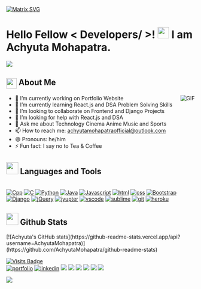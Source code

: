 [![Matrix SVG](https://raw.githubusercontent.com/rodrigograca31/rodrigograca31/master/matrix.svg)](https://www.linkedin.com/in/achyuta-kumar-mohapatra-54894a21a/) 
<h1> Hello Fellow < Developers/ >! <img src = "https://raw.githubusercontent.com/MartinHeinz/MartinHeinz/master/wave.gif" width = 30px> I am Achyuta Mohapatra.</h1>
<p align='center'>
</p>
<p>
  <a href="https://github.com/DenverCoder1/readme-typing-svg"><img src="https://readme-typing-svg.herokuapp.com?&font=IBM+Plex+Sans&color=abcdef&size=20&lines=Welcome+to+my+GitHub+Profile!;I'm+an+IT+Under+Graduate+from+India;I'm+a+CPP+and+Python+Programmer;I'm+Web+Developer+and+Designer" /></a>
</p>
<h2><img src="https://emojis.slackmojis.com/emojis/images/1579216111/7550/pikachu_wave.gif?1579216111" align="center"
                width="28" />     About Me </h2>
<img align="right" alt="GIF" src="https://media.giphy.com/media/MC6eSuC3yypCU/giphy.gif" />

- 🔭 I’m currently working on Portfolio Website
- 🌱 I’m currently learning React.js and DSA Problem Solving Skills
- 👯 I’m looking to collaborate on Frontend and Django Projects
- 🤔 I’m looking for help with React.js and DSA
- 💬 Ask me about Technology Cinema Anime Music and Sports
- 📫 How to reach me: achyutamohapatraofficial@outlook.com
- 😄 Pronouns: he/him
- ⚡ Fun fact: I say no to Tea & Coffee

<h2> <img src = "https://media2.giphy.com/media/QssGEmpkyEOhBCb7e1/giphy.gif?cid=ecf05e47a0n3gi1bfqntqmob8g9aid1oyj2wr3ds3mg700bl&rid=giphy.gif" width = 32px> Languages and Tools </h2>
<br>  
<a href="#" target="_blank"><img alt="Cpp" src="https://img.shields.io/badge/C%2B%2B-00599C?style=for-the-badge&logo=c%2B%2B&logoColor=white"></a>
<a href="#" target="_blank"><img alt="C" src="https://img.shields.io/badge/C-00599C?style=for-the-badge&logo=c&logoColor=white"></a>
<a href="#" target="_blank"><img alt="Python" src="https://img.shields.io/badge/Python-3776AB?style=for-the-badge&logo=python&logoColor=white"></a>
<a href="#" target="_blank"> <img alt="Java" src="https://img.shields.io/badge/Java-ED8B00?style=for-the-badge&logo=java&logoColor=white"></a>
<a href="#" target="_blank"><img alt="Javascript" src="https://img.shields.io/badge/JavaScript-323330?style=for-the-badge&logo=javascript&logoColor=F7DF1E"></a>
<a href="#" target="_blank"><img alt="html" src="https://img.shields.io/badge/HTML5-E34F26?style=for-the-badge&logo=html5&logoColor=white"></a>
<a href="#" target="_blank"><img alt="css" src="https://img.shields.io/badge/CSS3-1572B6?style=for-the-badge&logo=css3&logoColor=white"></a>
<a href="#" target="_blank"><img alt="Bootstrap" src="https://img.shields.io/badge/Bootstrap-563D7C?style=for-the-badge&logo=bootstrap&logoColor=white"></a>
<a href="#" target="_blank"><img alt="Django" src="https://img.shields.io/badge/Django-092E20?style=for-the-badge&logo=django&logoColor=green"></a>
<a href="#" target="_blank"><img alt="jQuery" src="https://img.shields.io/badge/jQuery-0769AD?style=for-the-badge&logo=jquery&logoColor=white"></a>
<a href="#" target="_blank"><img alt="jyupter" src="https://img.shields.io/badge/Jupyter-F37626.svg?&style=for-the-badge&logo=Jupyter&logoColor=white"></a>
<a href="#" target="_blank"><img alt="vscode" src="https://img.shields.io/badge/Visual_Studio_Code-0078D4?style=for-the-badge&logo=visual%20studio%20code&logoColor=white"></a>
<a href="#" target="_blank"><img alt="sublime" src="https://img.shields.io/badge/sublime_text-%23575757.svg?&style=for-the-badge&logo=sublime-text&logoColor=important"></a>
<a href="#" target="_blank"><img alt="git" src="https://img.shields.io/badge/GIT-E44C30?style=for-the-badge&logo=git&logoColor=white"></a>
<a href="#" target="_blank"><img alt="heroku" src="https://img.shields.io/badge/Heroku-430098?style=for-the-badge&logo=heroku&logoColor=white"></a>
<br>  
    
<h2><img src = "https://i.pinimg.com/originals/65/c4/f4/65c4f452571be1261e9c623f7da488ac.gif" width = 32px> Github Stats </h2>
[![Achyuta's GitHub stats](https://github-readme-stats.vercel.app/api?username=AchyutaMohapatra)](https://github.com/AchyutaMohapatra/github-readme-stats)

[![Visits Badge](https://badges.pufler.dev/visits/AchyutaMohapatra-r/AchyutaMohapatra-r?style=for-the-badge)](https://github.com/AchyutaMohapatra)  
<a href="#" target="_blank"><img alt="portfolio" src="https://img.shields.io/badge/portfolio-%23.svg?&style=for-the-badge&logo=&logoColor=white%22"></a>
<a href="#" target="_blank"><img alt="linkedin" src="https://img.shields.io/badge/linkedin-%230077B5.svg?&style=for-the-badge&logo=linkedin&logoColor=white"></a>
[<img src="https://img.shields.io/badge/twitter-%231DA1F2.svg?&style=for-the-badge&logo=twitter&logoColor=white" />](#) 
[<img src="https://img.shields.io/badge/facebook-%231877F2.svg?&style=for-the-badge&logo=facebook&logoColor=white" />](#)
[<img src="https://img.shields.io/badge/instagram-%23E4405F.svg?&style=for-the-badge&logo=instagram&logoColor=white">](#)
[<img src="	https://img.shields.io/badge/Gmail-D14836?style=for-the-badge&logo=gmail&logoColor=white" />](#) 
[<img src="https://img.shields.io/badge/WhatsApp-25D366?style=for-the-badge&logo=whatsapp&logoColor=white" />](#)
[<img src="https://img.shields.io/badge/Telegram-2CA5E0?style=for-the-badge&logo=telegram&logoColor=white" />](#) 
</p>

<a href="https://github.com/404"><img src="https://user-images.githubusercontent.com/73097560/115834477-dbab4500-a447-11eb-908a-139a6edaec5c.gif"></a>


